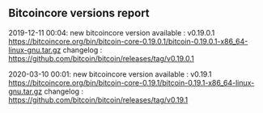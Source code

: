 ## Bitcoincore versions report

2019-12-11 00:04: new bitcoincore version available : v0.19.0.1 https://bitcoincore.org/bin/bitcoin-core-0.19.0.1/bitcoin-0.19.0.1-x86_64-linux-gnu.tar.gz changelog : https://github.com/bitcoin/bitcoin/releases/tag/v0.19.0.1

2020-03-10 00:01: new bitcoincore version available : v0.19.1 https://bitcoincore.org/bin/bitcoin-core-0.19.1/bitcoin-0.19.1-x86_64-linux-gnu.tar.gz changelog : https://github.com/bitcoin/bitcoin/releases/tag/v0.19.1

